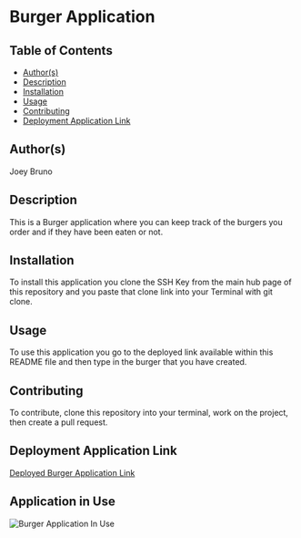 # Burger Application

## Table of Contents
* [Author(s)](#author(s))
* [Description](#description)
* [Installation](#installation)
* [Usage](#usage)
* [Contributing](#contributing)
* [Deployment Application Link](#deployment-application-link)

## Author(s)
Joey Bruno

## Description
This is a Burger application where you can keep track of the burgers you order and if they have been eaten or not.

## Installation
To install this application you clone the SSH Key from the main hub page of this repository and you paste that clone link into your Terminal with git clone.

## Usage
To use this application you go to the deployed link available within this README file and then type in the burger that you have created. 

## Contributing
To contribute, clone this repository into your terminal, work on the project, then create a pull request.

## Deployment Application Link
[Deployed Burger Application Link](https://desolate-crag-49535.herokuapp.com/)

## Application in Use
![Burger Application In Use](./public/assets/img/burger-time-demo.gif)